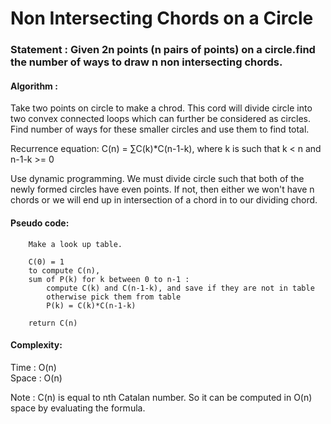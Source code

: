 Non Intersecting Chords on a Circle
===================================

<h3>
Statement : Given 2n points (n pairs of points) on a circle.find the number of ways to draw n non intersecting chords.
</h3>

<h4>
Algorithm :
</h4>

Take two points on circle to make a chrod. 
This cord will divide circle into two convex connected loops which can further be considered as circles.
Find number of ways for these smaller circles and use them to find total.

Recurrence equation: 
C(n) = ∑C(k)*C(n-1-k), where k is such that k < n and n-1-k >= 0

Use dynamic programming. We must divide circle such that both of the newly formed circles have even points.
If not, then either we won't have n chords or we will end up in intersection of a chord in to our dividing chord.

<h4>
Pseudo code:
</h4>

```
	Make a look up table. 
	
	C(0) = 1
	to compute C(n),
	sum of P(k) for k between 0 to n-1 :
		compute C(k) and C(n-1-k), and save if they are not in table
		otherwise pick them from table
		P(k) = C(k)*C(n-1-k)
	
	return C(n)
```

<h4>
Complexity:
</h4>
Time : O(n)<br>
Space : O(n)

Note : C(n) is equal to nth Catalan number. So it can be computed in O(n) space by evaluating 
the formula.


